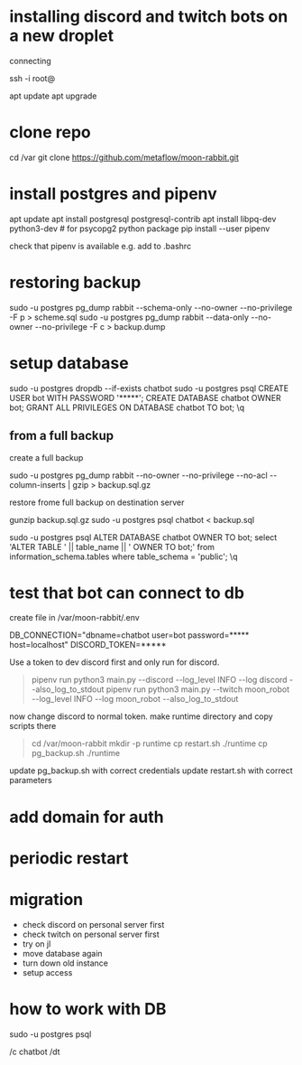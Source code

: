 # installing discord and twitch bots on a new droplet

connecting

ssh -i <key> root@<ip>

apt update
apt upgrade

# clone repo
cd /var
git clone https://github.com/metaflow/moon-rabbit.git

# install postgres and pipenv
apt update
apt install postgresql postgresql-contrib
apt install libpq-dev python3-dev # for psycopg2 python package
pip install --user pipenv

check that pipenv is available e.g. add to .bashrc

# restoring backup

sudo -u postgres pg_dump rabbit --schema-only --no-owner --no-privilege -F p > scheme.sql
sudo -u postgres pg_dump rabbit --data-only --no-owner --no-privilege -F c > backup.dump

# setup database

sudo -u postgres dropdb --if-exists chatbot
sudo -u postgres psql
CREATE USER bot WITH PASSWORD '*****';
CREATE DATABASE chatbot OWNER bot;
GRANT ALL PRIVILEGES ON DATABASE chatbot TO bot;
\q

## from a full backup

create a full backup

sudo -u postgres pg_dump rabbit --no-owner --no-privilege --no-acl --column-inserts | gzip > backup.sql.gz

restore frome full backup on destination server

gunzip backup.sql.gz
sudo -u postgres psql chatbot < backup.sql

sudo -u postgres psql
ALTER DATABASE chatbot OWNER TO bot;
select 'ALTER TABLE ' || table_name || ' OWNER TO bot;' from information_schema.tables where table_schema = 'public';
\q

# test that bot can connect to db

create file in /var/moon-rabbit/.env

DB_CONNECTION="dbname=chatbot user=bot password=***** host=localhost"
DISCORD_TOKEN=*****

Use a token to dev discord first and only run for discord.

> pipenv run python3 main.py --discord --log_level INFO --log discord --also_log_to_stdout
 pipenv run python3 main.py --twitch moon_robot --log_level INFO --log moon_robot --also_log_to_stdout

now change discord to normal token.
make runtime directory and copy scripts there

> cd /var/moon-rabbit
> mkdir -p runtime
> cp restart.sh ./runtime
> cp pg_backup.sh ./runtime

update pg_backup.sh with correct credentials
update restart.sh with correct parameters

# add domain for auth

# periodic restart

# migration

- check discord on personal server first
- check twitch on personal server first
- try on jl
- move database again
- turn down old instance
- setup access

# how to work with DB

sudo -u postgres psql

/c chatbot
/dt